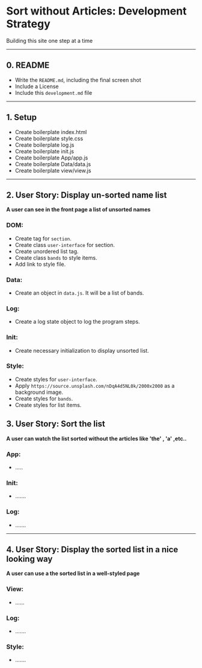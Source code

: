# Sort without Articles: Development Strategy

Building this site one step at a time

---

## 0. README

- Write the `README.md`, including the final screen shot
- Include a License
- Include this `development.md` file

---

## 1. Setup

- Create boilerplate index.html
- Create boilerplate style.css
- Create boilerplate log.js
- Create boilerplate init.js
- Create boilerplate App/app.js
- Create boilerplate Data/data.js
- Create boilerplate view/view.js

---

## 2. User Story: Display un-sorted name list

**A user can see in the front page a list of unsorted names**

### DOM:

- Create tag for `section`.
- Create class `user-interface` for section.
- Create unordered list tag.
- Create class `bands` to style items.
- Add link to style file.

### Data:

- Create an object in `data.js`. It will be a list of bands.

### Log:

- Create a log state object to log the program steps.

### Init:

- Create necessary initialization to display unsorted list.

### Style:

- Create styles for `user-interface`.
- Apply `https://source.unsplash.com/nDqA4d5NL0k/2000x2000` as a background image.
- Create styles for `bands`.
- Create styles for list items.

## 3. User Story: Sort the list

**A user can watch the list sorted without the articles like 'the' , 'a' ,etc..**

### App:

- .....

### Init:

- .......

### Log:

- .......

---

## 4. User Story: Display the sorted list in a nice looking way

**A user can use a the sorted list in a well-styled page**

### View:

- ......

### Log:

- .......

### Style:

- .......
